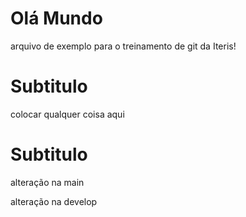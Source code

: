 # Olá Mundo

arquivo de exemplo para o treinamento de git da Iteris!

# Subtitulo

colocar qualquer coisa aqui

# Subtitulo

alteração na main

alteração na develop